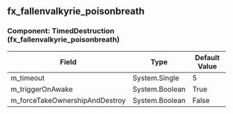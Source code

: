 ## fx_fallenvalkyrie_poisonbreath

### Component: TimedDestruction (fx_fallenvalkyrie_poisonbreath)

|Field|Type|Default Value|
|---|---|---|
|m_timeout|System.Single|5|
|m_triggerOnAwake|System.Boolean|True|
|m_forceTakeOwnershipAndDestroy|System.Boolean|False|

